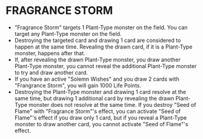 
# FRAGRANCE STORM

*   "Fragrance Storm" targets 1 Plant-Type monster on the field. You can target any Plant-Type monster on the field.
*   Destroying the targeted card and drawing 1 card are considered to happen at the same time. Revealing the drawn card, if it is a Plant-Type monster, happens after that.
*   If, after revealing the drawn Plant-Type monster, you draw another Plant-Type monster, you cannot reveal the additional Plant-Type monster to try and draw another card.
*   If you have an active "Solemn Wishes" and you draw 2 cards with "Frangrance Storm", you will gain 1000 Life Points.
*   Destroying the Plant-Type monster and drawing 1 card resolve at the same time, but drawing 1 additional card by revealing the drawn Plant-Type monster does not resolve at the same time. If you destroy "Seed of Flame" with "Fragrance Storm"'s effect, you can activate "Seed of Flame"'s effect if you draw only 1 card, but if you reveal a Plant-Type monster to draw another card, you cannot activate "Seed of Flame"'s effect.

  